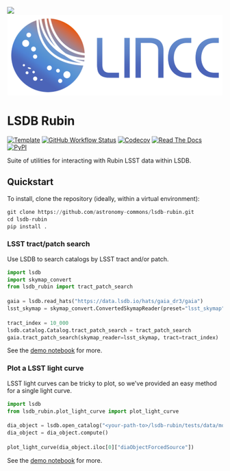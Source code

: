 
<img src="https://cdn2.webdamdb.com/1280_2yYofV7cPVE1.png?1607019137" height="200"> [![LINCC Frameworks](https://github.com/astronomy-commons/lsdb/blob/main/docs/lincc-logo.png)](https://lsstdiscoveryalliance.org/programs/lincc-frameworks/)

# LSDB Rubin

[![Template](https://img.shields.io/badge/Template-LINCC%20Frameworks%20Python%20Project%20Template-brightgreen)](https://lincc-ppt.readthedocs.io/en/latest/)
[![GitHub Workflow Status](https://img.shields.io/github/actions/workflow/status/astronomy-commons/lsdb-rubin/smoke-test.yml)](https://github.com/astronomy-commons/lsdb-rubin/actions/workflows/smoke-test.yml)
[![Codecov](https://codecov.io/gh/astronomy-commons/lsdb_rubin/branch/main/graph/badge.svg)](https://codecov.io/gh/astronomy-commons/lsdb_rubin)
[![Read The Docs](https://img.shields.io/readthedocs/lsdb-rubin)](https://lsdb-rubin.readthedocs.io/)
[![PyPI](https://img.shields.io/pypi/v/lsdb_rubin?color=blue&logo=pypi&logoColor=white)](https://pypi.org/project/lsdb_rubin/)

Suite of utilities for interacting with Rubin LSST data within LSDB.

## Quickstart
To install, clone the repository (ideally, within a virtual environment): 
```python
git clone https://github.com/astronomy-commons/lsdb-rubin.git
cd lsdb-rubin
pip install .
```

### LSST tract/patch search
Use LSDB to search catalogs by LSST tract and/or patch.
```python
import lsdb
import skymap_convert
from lsdb_rubin import tract_patch_search

gaia = lsdb.read_hats("https://data.lsdb.io/hats/gaia_dr3/gaia")
lsst_skymap = skymap_convert.ConvertedSkymapReader(preset="lsst_skymap")

tract_index = 10_000
lsdb.catalog.Catalog.tract_patch_search = tract_patch_search
gaia.tract_patch_search(skymap_reader=lsst_skymap, tract=tract_index)
```
See the [demo notebook](https://github.com/astronomy-commons/lsdb-rubin/blob/main/docs/notebooks/tract_patch_search.ipynb) for more.

### Plot a LSST light curve
LSST light curves can be tricky to plot, so we've provided an easy method for a single light curve.

```python
import lsdb
from lsdb_rubin.plot_light_curve import plot_light_curve

dia_object = lsdb.open_catalog("<your-path-to>/lsdb-rubin/tests/data/mock_dp1_1000")
dia_object = dia_object.compute()

plot_light_curve(dia_object.iloc[0]["diaObjectForcedSource"])
```
See the [demo notebook](https://github.com/astronomy-commons/lsdb-rubin/blob/main/docs/notebooks/plot_light_curves.ipynb) for more.
